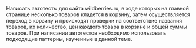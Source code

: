 Написать автотесты для сайта wildberries.ru, 
в ходе которых на главной странице несколько товаров кладется в корзину,
затем осуществляется переход в корзину 
и происходят проверки на соответствие названия товаров,
их количество, цен каждого товара в корзине и общей суммы товаров.
При написании автотестов необходимо использовать подходящие паттерны, изученные в данной теме.